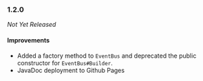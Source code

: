 ### 1.2.0

_Not Yet Released_

#### Improvements

- Added a factory method to `EventBus` and deprecated the public constructor for `EventBus#Builder`.
- JavaDoc deployment to Github Pages